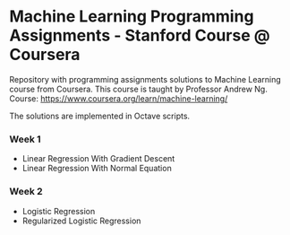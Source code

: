 # Machine Learning Programming Assignments - Stanford Course @ Coursera
Repository with programming assignments solutions to Machine Learning course from Coursera. This course is taught by Professor Andrew Ng. Course: https://www.coursera.org/learn/machine-learning/

The solutions are implemented in Octave scripts.

### Week 1

* Linear Regression With Gradient Descent
* Linear Regression With Normal Equation

### Week 2

* Logistic Regression
* Regularized Logistic Regression
